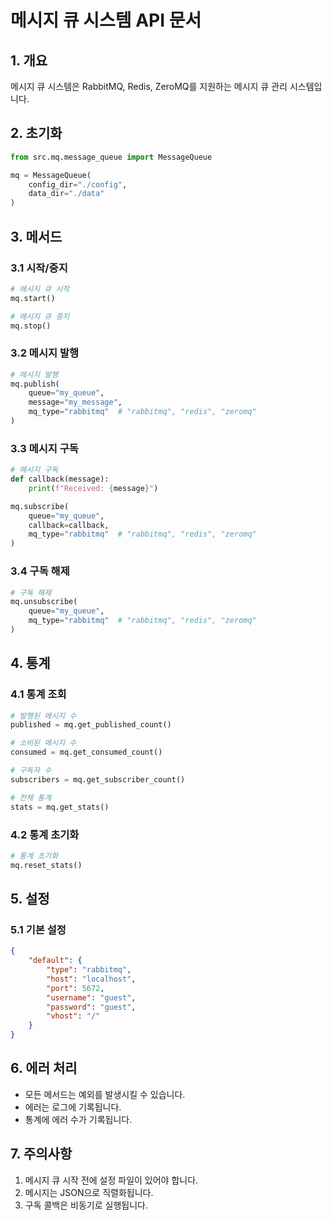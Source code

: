 # 메시지 큐 시스템 API 문서

## 1. 개요
메시지 큐 시스템은 RabbitMQ, Redis, ZeroMQ를 지원하는 메시지 큐 관리 시스템입니다.

## 2. 초기화
```python
from src.mq.message_queue import MessageQueue

mq = MessageQueue(
    config_dir="./config",
    data_dir="./data"
)
```

## 3. 메서드

### 3.1 시작/중지
```python
# 메시지 큐 시작
mq.start()

# 메시지 큐 중지
mq.stop()
```

### 3.2 메시지 발행
```python
# 메시지 발행
mq.publish(
    queue="my_queue",
    message="my_message",
    mq_type="rabbitmq"  # "rabbitmq", "redis", "zeromq"
)
```

### 3.3 메시지 구독
```python
# 메시지 구독
def callback(message):
    print(f"Received: {message}")

mq.subscribe(
    queue="my_queue",
    callback=callback,
    mq_type="rabbitmq"  # "rabbitmq", "redis", "zeromq"
)
```

### 3.4 구독 해제
```python
# 구독 해제
mq.unsubscribe(
    queue="my_queue",
    mq_type="rabbitmq"  # "rabbitmq", "redis", "zeromq"
)
```

## 4. 통계

### 4.1 통계 조회
```python
# 발행된 메시지 수
published = mq.get_published_count()

# 소비된 메시지 수
consumed = mq.get_consumed_count()

# 구독자 수
subscribers = mq.get_subscriber_count()

# 전체 통계
stats = mq.get_stats()
```

### 4.2 통계 초기화
```python
# 통계 초기화
mq.reset_stats()
```

## 5. 설정

### 5.1 기본 설정
```json
{
    "default": {
        "type": "rabbitmq",
        "host": "localhost",
        "port": 5672,
        "username": "guest",
        "password": "guest",
        "vhost": "/"
    }
}
```

## 6. 에러 처리
- 모든 메서드는 예외를 발생시킬 수 있습니다.
- 에러는 로그에 기록됩니다.
- 통계에 에러 수가 기록됩니다.

## 7. 주의사항
1. 메시지 큐 시작 전에 설정 파일이 있어야 합니다.
2. 메시지는 JSON으로 직렬화됩니다.
3. 구독 콜백은 비동기로 실행됩니다. 